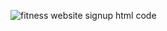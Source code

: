 ![fitness website signup html code](https://user-images.githubusercontent.com/101947194/219880784-973771bd-4b15-4eb3-ad52-e65bd21f7f04.jpg)
